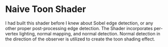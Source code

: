 # Naive Toon Shader
I had built this shader before I knew about Sobel edge detection, or any other proper post-processing edge detection.
The Shader incorporates per-vertex lighting, normal mapping, and normal detection. Normal detection in the direction of the observer is utilized to create the toon shading effect. 

